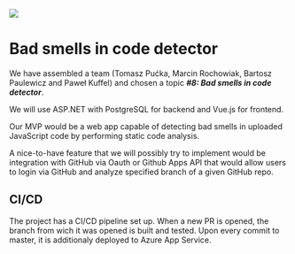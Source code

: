 ![](https://github.com/newt0npk/TSD-Project-Backend/workflows/.github/workflows/workflow.yml/badge.svg)
# Bad smells in code detector
We have assembled a team (Tomasz Pućka, Marcin Rochowiak, Bartosz Paulewicz and Paweł Kuffel) and chosen a topic *__#8: Bad smells in code detector__*.

We will use ASP.NET with PostgreSQL for backend and Vue.js for frontend.

Our MVP would be a web app capable of detecting bad smells in uploaded JavaScript code by performing static code analysis. 

A nice-to-have feature that we will possibly try to implement would be integration with GitHub via Oauth or Github Apps API that would allow users to login via GitHub and analyze specified branch of a given GitHub repo.

## CI/CD

The project has a CI/CD pipeline set up. When a new PR is opened, the branch from wich it was opened is built and tested. Upon every commit to master, it is additionaly deployed to Azure App Service.
